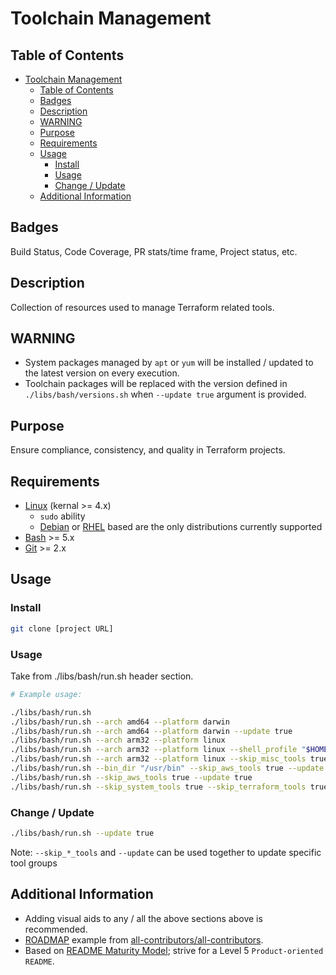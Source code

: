 # Toolchain Management

## Table of Contents

- [Toolchain Management](#toolchain-management)
  - [Table of Contents](#table-of-contents)
  - [Badges](#badges)
  - [Description](#description)
  - [WARNING](#warning)
  - [Purpose](#purpose)
  - [Requirements](#requirements)
  - [Usage](#usage)
    - [Install](#install)
    - [Usage](#usage-1)
    - [Change / Update](#change--update)
  - [Additional Information](#additional-information)

## Badges

Build Status, Code Coverage, PR stats/time frame, Project status, etc.

## Description

Collection of resources used to manage Terraform related tools.

## WARNING

- System packages managed by `apt` or `yum` will be installed / updated to the latest version on every execution.
- Toolchain packages will be replaced with the version defined in `./libs/bash/versions.sh` when `--update true` argument is provided.

## Purpose

Ensure compliance, consistency, and quality in Terraform projects.

## Requirements

- [Linux](https://en.wikipedia.org/wiki/Linux) (kernal >= 4.x)
  - `sudo` ability
  - [Debian](https://en.wikipedia.org/wiki/Debian) or [RHEL](https://en.wikipedia.org/wiki/Red_Hat_Enterprise_Linux) based are the only distributions currently supported
- [Bash](https://en.wikipedia.org/wiki/Bash_(Unix_shell)) >= 5.x
- [Git](https://git-scm.com/) >= 2.x

## Usage

### Install

```sh
git clone [project URL]
```

### Usage

Take from ./libs/bash/run.sh header section.

```sh
# Example usage:

./libs/bash/run.sh
./libs/bash/run.sh --arch amd64 --platform darwin
./libs/bash/run.sh --arch amd64 --platform darwin --update true
./libs/bash/run.sh --arch arm32 --platform linux
./libs/bash/run.sh --arch arm32 --platform linux --shell_profile "$HOME/.zshell_profile"
./libs/bash/run.sh --arch arm32 --platform linux --skip_misc_tools true
./libs/bash/run.sh --bin_dir "/usr/bin" --skip_aws_tools true --update true
./libs/bash/run.sh --skip_aws_tools true --update true
./libs/bash/run.sh --skip_system_tools true --skip_terraform_tools true --skip_misc_tools true
```

### Change / Update

```sh
./libs/bash/run.sh --update true
```

Note: `--skip_*_tools` and `--update` can be used together to update specific tool groups

## Additional Information

- Adding visual aids to any / all the above sections above is recommended.
- [ROADMAP](./ROADMAP.md) example from [all-contributors/all-contributors](https://github.com/all-contributors/all-contributors/blob/master/MAINTAINERS.md).
- Based on [README Maturity Model](https://github.com/LappleApple/feedmereadmes/blob/master/README-maturity-model.md); strive for a Level 5 `Product-oriented README`.
